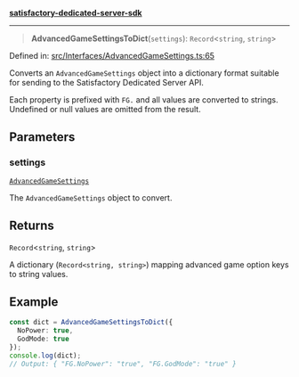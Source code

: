 [**satisfactory-dedicated-server-sdk**](../README.md)

***

> **AdvancedGameSettingsToDict**(`settings`): `Record`\<`string`, `string`\>

Defined in: [src/Interfaces/AdvancedGameSettings.ts:65](https://github.com/Programmer-Timmy/satisfactory-dedicated-server-sdk/blob/main/src/Interfaces/AdvancedGameSettings.ts#L65)

Converts an `AdvancedGameSettings` object into a dictionary format suitable
for sending to the Satisfactory Dedicated Server API.

Each property is prefixed with `FG.` and all values are converted to strings.
Undefined or null values are omitted from the result.

## Parameters

### settings

[`AdvancedGameSettings`](../interfaces/AdvancedGameSettings.md)

The `AdvancedGameSettings` object to convert.

## Returns

`Record`\<`string`, `string`\>

A dictionary (`Record<string, string>`) mapping advanced game option keys to string values.

## Example

```ts
const dict = AdvancedGameSettingsToDict({
  NoPower: true,
  GodMode: true
});
console.log(dict);
// Output: { "FG.NoPower": "true", "FG.GodMode": "true" }
```
